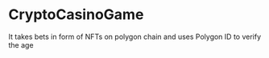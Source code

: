# CryptoCasinoGame
It takes bets in form of NFTs on polygon chain and uses Polygon ID to verify the age
